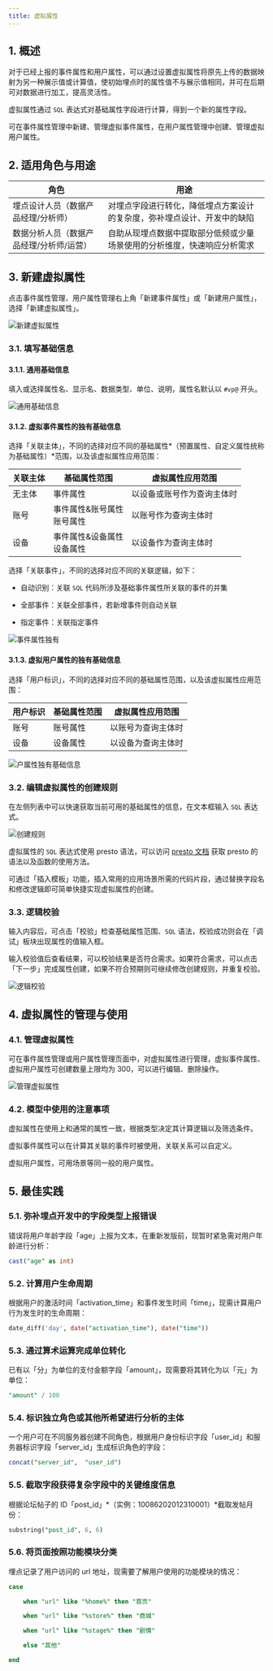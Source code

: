 ```yaml
---
title: 虚拟属性
---
```


## 1. 概述

对于已经上报的事件属性和用户属性，可以通过设置虚拟属性将原先上传的数据映射为另一种展示值或计算值，使初始埋点时的属性值不与展示值相同，并可在后期可对数据进行加工，提高灵活性。

虚拟属性通过 `SQL` 表达式对基础属性字段进行计算，得到一个新的属性字段。

可在事件属性管理中新建、管理虚拟事件属性，在用户属性管理中创建、管理虚拟用户属性。

## 2. 适用角色与用途

| 角色                                     | 用途                                                                     |
| ---------------------------------------- | ------------------------------------------------------------------------ |
| 埋点设计人员（数据产品经理/分析师）      | 对埋点字段进行转化，降低埋点方案设计的复杂度，弥补埋点设计、开发中的缺陷 |
| 数据分析人员（数据产品经理/分析师/运营） | 自助从现埋点数据中提取部分低频或少量场景使用的分析维度，快速响应分析需求 |

## 3. 新建虚拟属性

点击事件属性管理、用户属性管理右上角「新建事件属性」或「新建用户属性」，选择「新建虚拟属性」。

![新建虚拟属性](/img/customEvent/virtual_1.png)

### 3.1. 填写基础信息

#### 3.1.1. 通用基础信息

填入或选择属性名、显示名、数据类型、单位、说明，属性名默认以 `#vp@` 开头。

![通用基础信息](/img/customEvent/virtual_2.png)

#### 3.1.2. 虚拟事件属性的独有基础信息

选择「关联主体」，不同的选择对应不同的基础属性*（预置属性、自定义属性统称为基础属性）*范围，以及该虚拟属性应用范围：

| 关联主体 | 基础属性范围                    | 虚拟属性应用范围           |
| -------- | ------------------------------- | -------------------------- |
| 无主体   | 事件属性                        | 以设备或账号作为查询主体时 |
| 账号     | 事件属性&账号属性<br />账号属性 | 以账号作为查询主体时       |
| 设备     | 事件属性&设备属性<br />设备属性 | 以设备作为查询主体时       |

选择「关联事件」，不同的选择对应不同的关联逻辑，如下：

- 自动识别：关联 `SQL` 代码所涉及基础事件属性所关联的事件的并集

- 全部事件：关联全部事件，若新增事件则自动关联

- 指定事件：关联指定事件

![事件属性独有](/img/customEvent/virtual_3.png)

#### 3.1.3. 虚拟用户属性的独有基础信息

选择「用户标识」，不同的选择对应不同的基础属性范围，以及该虚拟属性应用范围：

| 用户标识 | 基础属性范围 | 虚拟属性应用范围   |
| -------- | ------------ | ------------------ |
| 账号     | 账号属性     | 以账号为查询主体时 |
| 设备     | 设备属性     | 以设备为查询主体时 |

![户属性独有基础信息](/img/customEvent/virtual_4.png)

### 3.2. 编辑虚拟属性的创建规则

在左侧列表中可以快速获取当前可用的基础属性的信息，在文本框输入 `SQL` 表达式。

![创建规则](/img/customEvent/virtual_5.png)

虚拟属性的 `SQL` 表达式使用 presto 语法，可以访问 [presto 文档](https://prestodb.io/docs/current/functions.html) 获取 presto 的语法以及函数的使用方法。

可通过「插入模板」功能，插入常用的应用场景所需的代码片段，通过替换字段名和修改逻辑即可简单快捷实现虚拟属性的创建。

### 3.3. 逻辑校验

输入内容后，可点击「校验」检查基础属性范围、`SQL` 语法，校验成功则会在「调试」板块出现属性的值输入框。

输入校验值后查看结果，可以校验结果是否符合需求。如果符合需求，可以点击「下一步」完成属性创建，如果不符合预期则可继续修改创建规则，并重复校验。

![逻辑校验](/img/customEvent/virtual_6.png)

## 4. 虚拟属性的管理与使用

### 4.1. 管理虚拟属性

可在事件属性管理或用户属性管理页面中，对虚拟属性进行管理，虚拟事件属性、虚拟用户属性可创建数量上限均为 300，可以进行编辑、删除操作。

![管理虚拟属性](/img/customEvent/virtual_7.png)

### 4.2. 模型中使用的注意事项

虚拟属性在使用上和通常的属性一致，根据类型决定其计算逻辑以及筛选条件。

虚拟事件属性可以在计算其关联的事件时被使用，关联关系可以自定义。

虚拟用户属性，可用场景等同一般的用户属性。

## 5. 最佳实践

### 5.1. 弥补埋点开发中的字段类型上报错误

错误将用户年龄字段「age」上报为文本，在重新发版前，现暂时紧急需对用户年龄进行分析：

```sql
cast("age" as int)
```

### 5.2. 计算用户生命周期

根据用户的激活时间「activation_time」和事件发生时间「time」，现需计算用户行为发生时的生命周期：

```sql
date_diff('day', date("activation_time"), date("time"))
```

### 5.3. 通过算术运算完成单位转化

已有以「分」为单位的支付金额字段「amount」，现需要将其转化为以「元」为单位：

```sql
"amount" / 100
```

### 5.4. 标识独立角色或其他所希望进行分析的主体

一个用户可在不同服务器创建不同角色，根据用户身份标识字段「user_id」和服务器标识字段「server_id」生成标识角色的字段：

```sql
concat("server_id",  "user_id")
```

### 5.5. 截取字段获得复杂字段中的关键维度信息

根据论坛帖子的 ID「post_id」*（实例：10086202012310001）*截取发帖月份：

```sql
substring("post_id", 6, 6)
```

### 5.6. 将页面按照功能模块分类

埋点记录了用户访问的 url 地址，现需要了解用户使用的功能模块的情况：

```sql
case

    when "url" like "%home%" then "首页"

    when "url" like "%store%" then "商城"

    when "url" like "%stage%" then "剧情"

    else "其他"

end
```
